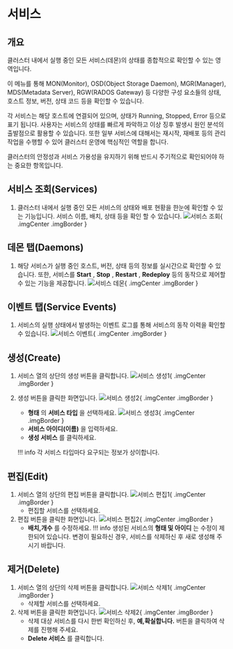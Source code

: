 # 서비스

## 개요
클러스터 내에서 실행 중인 모든 서비스(데몬)의 상태를 종합적으로 확인할 수 있는 영역입니다.

이 메뉴를 통해 MON(Monitor), OSD(Object Storage Daemon), MGR(Manager), MDS(Metadata Server), RGW(RADOS Gateway) 등 다양한 구성 요소들의 상태, 호스트 정보, 버전, 상태 코드 등을 확인할 수 있습니다.

각 서비스는 해당 호스트에 연결되어 있으며, 상태가 Running, Stopped, Error 등으로 표기 됩니다.
사용자는 서비스의 상태를 빠르게 파악하고 이상 징후 발생시 원인 분석의 출발점으로 활용할 수 있습니다.
또한 일부 서비스에 대해서는 재시작, 재배포 등의 관리 작업을 수행할 수 있어 클러스터 운영에 핵심적인 역할을 합니다.

클러스터의 안정성과 서비스 가용성을 유지하기 위해 반드시 주기적으로 확인되어야 하는 중요한 항목입니다.

## 서비스 조회(Services)
1. 클러스터 내에서 실행 중인 모든 서비스의 상태와 배포 현황을 한눈에 확인할 수 있는 기능입니다. 서비스 이름, 배치, 상태 등을 확인 할 수 있습니다.
![서비스 조회](../../assets/images/admin-guide/glue/cluster/service/glue-service-check.png){ .imgCenter .imgBorder }

## 데몬 탭(Daemons)
1. 해당 서비스가 실행 중인 호스트, 버전, 상태 등의 정보를 실시간으로 확인할 수 있습니다. 또한, 서비스를 **Start** , **Stop** , **Restart** , **Redeploy** 등의 동작으로 제어할 수 있는 기능을 제공합니다.
![서비스 데몬](../../assets/images/admin-guide/glue/cluster/service/glue-service-daemon.png){ .imgCenter .imgBorder }

## 이벤트 탭(Service Events)
1. 서비스의 실행 상태에서 발생하는 이벤트 로그를 통해 서비스의 동작 이력을 확인할 수 있습니다.
![서비스 이벤트](../../assets/images/admin-guide/glue/cluster/service/glue-service-event.png){ .imgCenter .imgBorder }

## 생성(Create)
1. 서비스 열의 상단의 생성 버튼을 클릭합니다.
    ![서비스 생성1](../../assets/images/admin-guide/glue/cluster/service/glue-service-generation-1.png){ .imgCenter .imgBorder }
2. 생성 버튼을 클릭한 화면입니다.
    ![서비스 생성2](../../assets/images/admin-guide/glue/cluster/service/glue-service-generation-2.png){ .imgCenter .imgBorder }
    - **형태** 의 **서비스 타입** 을 선택하세요.
    ![서비스 생성3](../../assets/images/admin-guide/glue/cluster/service/glue-service-generation-3.png){ .imgCenter .imgBorder }
    - **서비스 아이디(이름)** 을 입력하세요.
    - **생성 서비스** 를 클릭하세요.

    !!! info
        각 서비스 타입마다 요구되는 정보가 상이합니다.

## 편집(Edit)
1. 서비스 열의 상단의 편집 버튼을 클릭합니다.
    ![서비스 편집1](../../assets/images/admin-guide/glue/cluster/service/glue-service-update-1.png){ .imgCenter .imgBorder }
    - 편집할 서비스를 선택하세요.
2. 편집 버튼을 클릭한 화면입니다.
    ![서비스 편집2](../../assets/images/admin-guide/glue/cluster/service/glue-service-update-2.png){ .imgCenter .imgBorder }
    - **배치,개수** 를 수정하세요.
    !!! info
        생성된 서비스의 **형태 및 아이디** 는 수정이 제한되어 있습니다. 변경이 필요하신 경우, 서비스를 삭제하신 후 새로 생성해 주시기 바랍니다.

## 제거(Delete)
1. 서비스 열의 상단의 삭제 버튼을 클릭합니다.
    ![서비스 삭제1](../../assets/images/admin-guide/glue/cluster/service/glue-service-delete-1.png){ .imgCenter .imgBorder }
    - 삭제할 서비스를 선택하세요.
2. 삭제 버튼을 클릭한 화면입니다.
    ![서비스 삭제2](../../assets/images/admin-guide/glue/cluster/service/glue-service-delete-2.png){ .imgCenter .imgBorder }
    - 삭제 대상 서비스를 다시 한번 확인하신 후, **예,확실합니다.** 버튼을 클릭하여 삭제를 진행해 주세요.
    - **Delete 서비스** 를 클릭합니다.